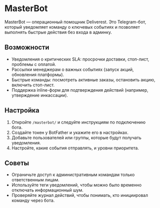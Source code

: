 # MasterBot

MasterBot — операционный помощник Deliverest. Это Telegram-бот, который уведомляет команду о ключевых событиях и позволяет выполнять быстрые действия без входа в админку.

## Возможности

- Уведомления о критических SLA: просрочки доставки, стоп-лист, проблемы с оплатой.
- Рассылки менеджерам о важных событиях (запуск акций, обновления платформы).
- Быстрые команды: посмотреть активные заказы, остановить акцию, включить стоп-лист.
- Поддержка inline-форм для подтверждения действий (например, утверждение инкассации).

## Настройка

1. Откройте `/masterbot/` и следуйте инструкциям по подключению бота.
2. Создайте токен у BotFather и укажите его в настройках.
3. Добавьте пользователей или группы, которые будут получать уведомления.
4. Настройте, какие события отправлять, и уровни приоритета.

## Советы

- Ограничьте доступ к административным командам только ответственным лицам.
- Используйте теги уведомлений, чтобы можно было временно отключать информационный шум.
- Проверяйте журнал действий, чтобы понимать, кто инициировал команду через бота.
